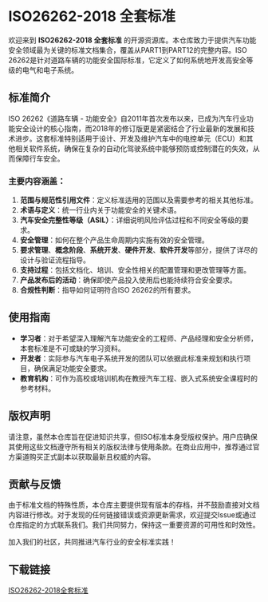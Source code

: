 # ISO26262-2018 全套标准

欢迎来到 **ISO26262-2018 全套标准** 的开源资源库。本仓库致力于提供汽车功能安全领域最为关键的标准文档集合，覆盖从PART1到PART12的完整内容。ISO 26262是针对道路车辆的功能安全国际标准，它定义了如何系统地开发高安全等级的电气和电子系统。

## 标准简介

ISO 26262《道路车辆 - 功能安全》自2011年首次发布以来，已成为汽车行业功能安全设计的核心指南，而2018年的修订版更是紧密结合了行业最新的发展和技术进步。这套标准特别适用于设计、开发及维护汽车中的电控单元（ECU）和其他相关软件系统，确保在复杂的自动化驾驶系统中能够预防或控制潜在的失效，从而保障行车安全。

### 主要内容涵盖：

1. **范围与规范性引用文件**：定义标准适用的范围以及需要参考的相关其他标准。
2. **术语与定义**：统一行业内关于功能安全的关键术语。
3. **汽车安全完整性等级（ASIL）**：详细说明风险评估过程和不同安全等级的要求。
4. **安全管理**：如何在整个产品生命周期内实施有效的安全管理。
5. **要求管理**、**概念阶段**、**系统开发**、**硬件开发**、**软件开发**等部分，提供了详尽的设计与验证流程指导。
6. **支持过程**：包括文档化、培训、安全性相关的配置管理和更改管理等方面。
7. **产品发布后的活动**：确保即使产品投入使用后也能持续符合安全要求。
8. **合规性判断**：指导如何证明符合ISO 26262的所有要求。

## 使用指南

- **学习者**：对于希望深入理解汽车功能安全的工程师、产品经理和安全分析师，本套标准是不可或缺的学习资料。
- **开发者**：实际参与汽车电子系统开发的团队可以依据此标准来规划和执行项目，确保满足功能安全要求。
- **教育机构**：可作为高校或培训机构在教授汽车工程、嵌入式系统安全课程时的参考材料。

## 版权声明

请注意，虽然本仓库旨在促进知识共享，但ISO标准本身受版权保护。用户应确保其使用这些文档遵守所有相关的版权法律与使用条款。在商业应用中，推荐通过官方渠道购买正式副本以获取最新且权威的内容。

## 贡献与反馈

由于标准文档的特殊性质，本仓库主要提供现有版本的存档，并不鼓励直接对文档内容进行修改。对于发现的任何链接错误或资源更新需求，欢迎提交Issue或通过仓库指定的方式联系我们。我们共同努力，保持这一重要资源的可用性和时效性。

加入我们的社区，共同推进汽车行业的安全标准实践！

## 下载链接

[ISO26262-2018全套标准](https://pan.quark.cn/s/ab2ac7a47c09)